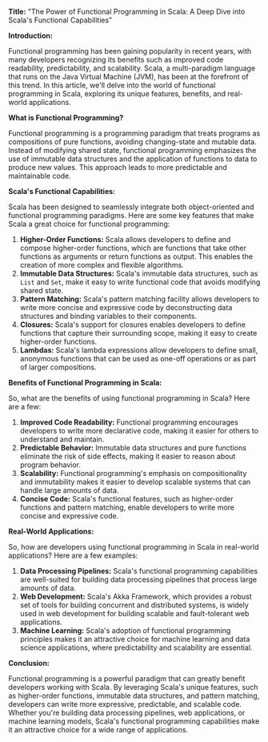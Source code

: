 **Title:** "The Power of Functional Programming in Scala: A Deep Dive into Scala's Functional Capabilities"

**Introduction:**

Functional programming has been gaining popularity in recent years, with many developers recognizing its benefits such as improved code readability, predictability, and scalability. Scala, a multi-paradigm language that runs on the Java Virtual Machine (JVM), has been at the forefront of this trend. In this article, we'll delve into the world of functional programming in Scala, exploring its unique features, benefits, and real-world applications.

**What is Functional Programming?**

Functional programming is a programming paradigm that treats programs as compositions of pure functions, avoiding changing-state and mutable data. Instead of modifying shared state, functional programming emphasizes the use of immutable data structures and the application of functions to data to produce new values. This approach leads to more predictable and maintainable code.

**Scala's Functional Capabilities:**

Scala has been designed to seamlessly integrate both object-oriented and functional programming paradigms. Here are some key features that make Scala a great choice for functional programming:

1. **Higher-Order Functions:** Scala allows developers to define and compose higher-order functions, which are functions that take other functions as arguments or return functions as output. This enables the creation of more complex and flexible algorithms.
2. **Immutable Data Structures:** Scala's immutable data structures, such as `List` and `Set`, make it easy to write functional code that avoids modifying shared state.
3. **Pattern Matching:** Scala's pattern matching facility allows developers to write more concise and expressive code by deconstructing data structures and binding variables to their components.
4. **Closures:** Scala's support for closures enables developers to define functions that capture their surrounding scope, making it easy to create higher-order functions.
5. **Lambdas:** Scala's lambda expressions allow developers to define small, anonymous functions that can be used as one-off operations or as part of larger compositions.

**Benefits of Functional Programming in Scala:**

So, what are the benefits of using functional programming in Scala? Here are a few:

1. **Improved Code Readability:** Functional programming encourages developers to write more declarative code, making it easier for others to understand and maintain.
2. **Predictable Behavior:** Immutable data structures and pure functions eliminate the risk of side effects, making it easier to reason about program behavior.
3. **Scalability:** Functional programming's emphasis on compositionality and immutability makes it easier to develop scalable systems that can handle large amounts of data.
4. **Concise Code:** Scala's functional features, such as higher-order functions and pattern matching, enable developers to write more concise and expressive code.

**Real-World Applications:**

So, how are developers using functional programming in Scala in real-world applications? Here are a few examples:

1. **Data Processing Pipelines:** Scala's functional programming capabilities are well-suited for building data processing pipelines that process large amounts of data.
2. **Web Development:** Scala's Akka Framework, which provides a robust set of tools for building concurrent and distributed systems, is widely used in web development for building scalable and fault-tolerant web applications.
3. **Machine Learning:** Scala's adoption of functional programming principles makes it an attractive choice for machine learning and data science applications, where predictability and scalability are essential.

**Conclusion:**

Functional programming is a powerful paradigm that can greatly benefit developers working with Scala. By leveraging Scala's unique features, such as higher-order functions, immutable data structures, and pattern matching, developers can write more expressive, predictable, and scalable code. Whether you're building data processing pipelines, web applications, or machine learning models, Scala's functional programming capabilities make it an attractive choice for a wide range of applications.